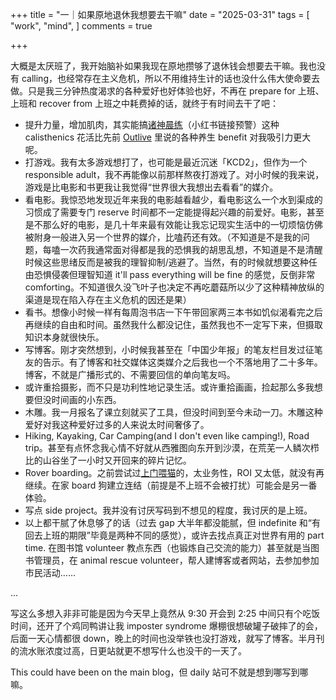 +++
title = "一｜如果原地退休我想要去干嘛"
date = "2025-03-31"
tags = [
    "work",
    "mind",
]
comments = true

+++

大概是太厌班了，我开始脑补如果我现在原地攒够了退休钱会想要去干嘛。我也没有 calling，也经常存在主义危机，所以不用维持生计的话也没什么伟大使命要去做。只是我三分钟热度渴求的各种爱好也好体验也好，不再在 prepare for 上班、上班和 recover from 上班之中耗费掉的话，就终于有时间去干了吧：
- 提升力量，增加肌肉，其实能搞[诸神晨练](http://xhslink.com/a/38mViEeor5I8)（小红书链接预警）这种 calisthenics 花活比先前 [Outlive](https://blog.douchi.space/book-outlive/?utm_srouce=daily) 里说的各种养生 benefit 对我吸引力更大呢。
- 打游戏。我有太多游戏想打了，也可能是最近沉迷「KCD2」，但作为一个 responsible adult，我不再能像以前那样熬夜打游戏了。对小时候的我来说，游戏是比电影和书更我让我觉得“世界很大我想出去看看”的媒介。
- 看电影。我惊恐地发现近年来我的电影越看越少，看电影这么一个水到渠成的习惯成了需要专门 reserve 时间都不一定能提得起兴趣的前爱好。电影，甚至是不那么好的电影，是几十年来最有效能让我忘记现实生活中的一切烦恼仿佛被附身一般进入另一个世界的媒介，比嗑药还有效。（不知道是不是我的问题，每嗑一次药我通常面对得都是我的恐惧我的胡思乱想，不知道是不是清醒时候这些思绪反而是被我的理智抑制/逃避了。当然，有的时候就想要这种任由恐惧侵袭但理智知道 it'll pass everything will be fine 的感觉，反倒非常 comforting。不知道很久没飞叶子也决定不再吃蘑菇所以少了这种精神放纵的渠道是现在陷入存在主义危机的因还是果）
- 看书。想像小时候一样有每周泡书店一下午带回家两三本书如饥似渴看完之后再继续的自由和时间。虽然我什么都没记住，虽然我也不一定写下来，但摄取知识本身就很快乐。
- 写博客。刚才突然想到，小时候我甚至在「中国少年报」的笔友栏目发过征笔友的告示。有了博客和社交媒体这类媒介之后我也一个不落地用了二十多年。博客，不就是广播形式的、不需要回信的单向笔友吗。
- 或许重拾摄影，而不只是功利性地记录生活。或许重拾画画，捡起那么多我想要但没时间画的小东西。
- 木雕。我一月报名了课立刻就买了工具，但没时间到至今未动一刀。木雕这种爱好对我这种爱好过多的人来说太时间奢侈了。
- Hiking, Kayaking, Car Camping(and I don't even like camping!), Road trip。甚至有点怀念我心情不好就从西雅图向东开到沙漠，在荒芜一人鳞次栉比的山谷坐了一小时又开回来的碎片记忆。
- Rover boarding。之前尝试过[上门喂猫](https://blog.douchi.space/rover/?utm_source=daily)的，太业务性，ROI 又太低，就没有再继续。在家 board 狗建立连结（前提是不上班不会被打扰）可能会是另一番体验。
- 写点 side project。我并没有讨厌写码到不想见的程度，我讨厌的是上班。
- 以上都干腻了休息够了的话（过去 gap 大半年都没能腻，但 indefinite 和“有回去上班的期限”毕竟是两种不同的感觉），或许去找点真正对世界有用的 part time. 在图书馆 volunteer 教点东西（也锻炼自己交流的能力）甚至就是当图书管理员，在 animal rescue volunteer，帮人建博客或者网站，去参加参加市民活动……

...

写这么多想入非非可能是因为今天早上竟然从 9:30 开会到 2:25 中间只有个吃饭时间，还开了个鸡同鸭讲让我 imposter syndrome 爆棚很想破罐子破摔了的会，后面一天心情都很 down，晚上的时间也没举铁也没打游戏，就写了博客。半月刊的流水账浓度过高，日更站就更不想写什么也没干的一天了。

This could have been on the main blog，但 daily 站可不就是想到哪写到哪嘛。